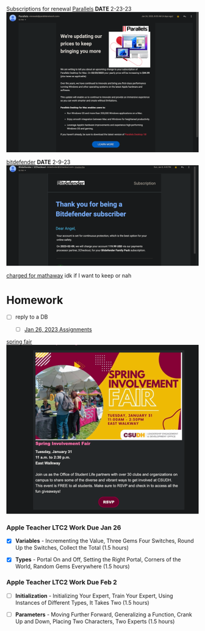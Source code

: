 
Subscriptions for renewal
[Parallels](https://mail.google.com/mail/u/0/#inbox/FMfcgzGrcFpMWtNVQmrWsLCJHTpglsvZ) 
**DATE** 2-23-23
![](z/aharo24%202023-01-28%20at%208.11.57%20PM.png)


[bitdefender](https://mail.google.com/mail/u/0/#inbox/FMfcgzGrbvGNwFsKKFsrnzHpFSjPDfMM)
**DATE** 2-9-23
![](z/aharo24%202023-01-28%20at%208.19.30%20PM.png)




[charged for mathaway](https://mail.google.com/mail/u/0/#search/thank+you/FMfcgzGqPzDpTNPxLNcfplzTsvhcctss)
idk if I want to keep or nah

# Homework 
- [ ] reply to a DB
	- [ ] [Jan 26, 2023 Assignments](school/hum-204.md#Jan%2026,%202023%20Assignments)







[spring fair](https://mail.google.com/mail/u/1/#inbox/FMfcgzGrcPDrkwzpjckjgDzqkWQWglKn)
![](z/aharo24%202023-01-28%20at%208.49.59%20PM.png)




### Apple Teacher LTC2 Work Due Jan 26
- [x] **Variables** - Incrementing the Value, Three Gems Four Switches, Round Up the Switches, Collect the Total (1.5 hours)

- [x] **Types** - Portal On and Off, Setting the Right Portal, Corners of the World, Random Gems Everywhere (1.5 hours)

### Apple Teacher LTC2 Work Due Feb 2
- [ ] **Initialization** - Initializing Your Expert, Train Your Expert, Using Instances of Different Types, It Takes Two (1.5 hours)

- [ ] **Parameters** - Moving Further Forward, Generalizing a Function, Crank Up and Down, Placing Two Characters, Two Experts (1.5 hours)






